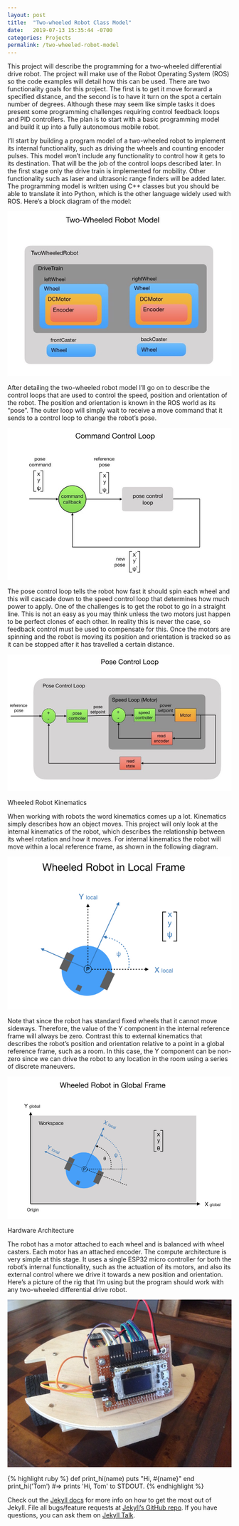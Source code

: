 ```yaml
---
layout: post
title:  "Two-wheeled Robot Class Model"
date:   2019-07-13 15:35:44 -0700
categories: Projects
permalink: /two-wheeled-robot-model
---
```

This project will describe the programming for a two-wheeled differential drive robot.  The project will make use of the Robot Operating System (ROS) so the code examples will detail how this can be used.  There are two functionality goals for this project.  The first is to get it move forward a specified distance, and the second is to have it turn on the spot a certain number of degrees.  Although these may seem like simple tasks it does present some programming challenges requiring control feedback loops and PID controllers.  The plan is to start with a basic programming model and build it up into a fully autonomous mobile robot. 

I’ll start by building a program model of a two-wheeled robot to implement its internal functionality, such as driving the wheels and counting encoder pulses.  This model won’t include any functionality to control how it gets to its destination.  That will be the job of the control loops described later.  In the first stage only the drive train is implemented for mobility.  Other functionality such as laser and ultrasonic range finders will be added later.  The programming model is written using C++ classes but you should be able to translate it into Python, which is the other language widely used with ROS.  Here’s a block diagram of the model:

![Model](/assets/images/Two-Wheeled-Robot-Slides.011.jpeg)

After detailing the two-wheeled robot model I’ll go on to describe the control loops that are used to control the speed, position and orientation of the robot.  The position and orientation is known in the ROS world as its “pose”.  The outer loop will simply wait to receive a move command that it sends to a control loop to change the robot’s pose.

![Model](/assets/images/Two-Wheeled-Robot-Slides.003.jpeg)

The pose control loop tells the robot how fast it should spin each wheel and this will cascade down to the speed control loop that determines how much power to apply.  One of the challenges is to get the robot to go in a straight line.  This is not an easy as you may think unless the two motors just happen to be perfect clones of each other.  In reality this is never the case, so feedback control must be used to compensate for this.  Once the motors are spinning and the robot is moving its position and orientation is tracked so as it can be stopped after it has travelled a certain distance.

![Model](/assets/images/Two-Wheeled-Robot-Slides.005.jpeg)

Wheeled Robot Kinematics

When working with robots the word kinematics comes up a lot.  Kinematics simply describes how an object moves.  This project will only look at the internal kinematics of the robot, which describes the relationship between its wheel rotation and how it moves.   For internal kinematics the robot will move within a local reference frame, as shown in the following diagram.

![Model](/assets/images/Control-Theory-Slides.009.jpeg)

Note that since the robot has standard fixed wheels that it cannot move sideways.  Therefore, the value of the Y component in the internal reference frame will always be zero.  Contrast this to external kinematics that describes the robot’s position and orientation relative to a point in a global reference frame, such as a room.  In this case, the Y component can be non-zero since we can drive the robot to any location in the room using a series of discrete maneuvers.

![Model](/assets/images/Control-Theory-Slides.012.jpeg)

Hardware Architecture

The robot has a motor attached to each wheel and is balanced with wheel casters.  Each motor has an attached encoder.  The compute architecture is very simple at this stage.  It uses a single ESP32 micro controller for both the robot’s internal functionality, such as the actuation of its motors, and also its external control where we drive it towards a new position and orientation.  Here’s a picture of the rig that I’m using but the program should work with any two-wheeled differential drive robot.

![Model](/assets/images/Project1Robot.JPG)

{% highlight ruby %}
def print_hi(name)
  puts "Hi, #{name}"
end
print_hi('Tom')
#=> prints 'Hi, Tom' to STDOUT.
{% endhighlight %}

Check out the [Jekyll docs][jekyll-docs] for more info on how to get the most out of Jekyll. File all bugs/feature requests at [Jekyll’s GitHub repo][jekyll-gh]. If you have questions, you can ask them on [Jekyll Talk][jekyll-talk].

[jekyll-docs]: https://jekyllrb.com/docs/home
[jekyll-gh]:   https://github.com/jekyll/jekyll
[jekyll-talk]: https://talk.jekyllrb.com/
